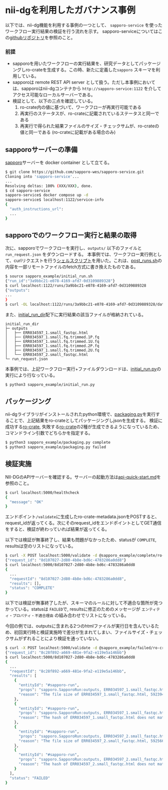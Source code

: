 # nii-dgを利用したガバナンス事例
以下では、nii-dg機能を利用する事例の一つとして、 `sapporo-service` を使ったワークフロー実行結果の検証を行う流れを示す。 sapporo-serviceについてはこの[githubリポジトリ](https://github.com/sapporo-wes/sapporo-service)を参照のこと。

### 前提
- sapporoを用いたワークフローの実行結果を、研究データとしてパッケージングしro-crateを生成する。この時、新たに定義した`sapporo` スキーマを利用している。
- sapporoは remote REST API server として扱う。ただし本事例においては、sapporoはnii-dgコンテナから `http://sapporo-service:1122` を介してアクセス可能なローカルサーバーである。
- 検証として、以下の三点を確認している。
  1. ro-crate内の値に基づいて、ワークフローが再実行可能である
  2. 再実行のステータスが、ro-crateに記載されているステータスと同一である
  3. 再実行で得られた結果ファイルのサイズ・チェックサムが、ro-crateの値と同一である (ro-crateに記載がある場合のみ)


## sapporoサーバーの準備
[sapporo](https://github.com/sapporo-wes/sapporo-service)サーバーを docker container として立てる。
```bash
$ git clone https://github.com/sapporo-wes/sapporo-service.git
Cloning into 'sapporo-service'...
...
Resolving deltas: 100% (XXX/XXX), done.
$ cd sapporo-service
sapporo-service$ docker compose up -d
sapporo-service$ localhost:1122/service-info
{
  "auth_instructions_url":
  ...
}
```

## sapporoでのワークフロー実行と結果の取得
次に、sapporoでワークフローを実行し、`outputs/` 以下のファイルと `run_request.json` をダウンロードする。 本事例では、ワークフロー実行例として、curlリクエストを行う[シェルスクリプト](./initial_run.sh)を用いた。これは、[post_runs.sh](https://github.com/sapporo-wes/sapporo-service/blob/main/tests/curl_example/post_runs/cwltool/attach_all_files/post_runs.sh)の内容を一部リモートファイルのfetch方式に書き換えたものである。
```bash
$ source sapporo_example/initial_run.sh
{"run_id":"3a9bbc21-e078-4169-afd7-0d3109889328"}
$ curl localhost:1122/runs/3a9bbc21-e078-4169-afd7-0d3109889328
{"outputs":
...
}
$ curl -OL localhost:1122/runs/3a9bbc21-e078-4169-afd7-0d3109889328/data/run_request.json
```

また、[initial_run_dir](./initial_run)配下に実行結果の該当ファイルが格納されている。

```
initial_run_dir
├─ outputs
│   ├── ERR034597_1.small_fastqc.html
│   ├── ERR034597_1.small.fq.trimmed.1P.fq
│   ├── ERR034597_1.small.fq.trimmed.1U.fq
│   ├── ERR034597_1.small.fq.trimmed.2P.fq
│   ├── ERR034597_1.small.fq.trimmed.2U.fq
│   └── ERR034597_2.small_fastqc.html
└─ run_request.json
```

本事例では、上記ワークフロー実行+ファイルダウンロードは、[initial_run.py](./initial_run.py)の実行により行なっている。
```bash
$ python3 sapporo_example/initial_run.py
```

## パッケージング
nii-dgライブラリがインストールされたpython環境で、[packaging.py](./packaging.py)を実行することで、上記結果をro-crateとしてパッケージングしjsonを生成する。
検証に成功する[ro-crate](./complete/ro-crate-metadata.json), 失敗する[ro-crate](./failed/ro-crate-metadata.json)の2種が生成できるようになっているため、コマンドライン引数でどちらかを指定する。
```bash
$ python3 sapporo_example/packaging.py complete
$ python3 sapporo_example/packaging.py failed
```


## 検証実施
NII-DGのAPIサーバーを確認する。サーバーの起動方法は[api-quick-start.md](../api-quick-start.md)を参照のこと。
```bash
$ curl localhost:5000/healthcheck
{
  "message": "OK"
}
```

エンドポイント`/validate`に生成したro-crate-metadata.jsonをPOSTすると、request_idが返ってくる。次にそのrequest_idをエンドポイントとしてGET通信をすると、検証が終わっていれば結果が返ってくる。

以下では検証が無事終了し、結果も問題がなかったため、statusが `COMPLETE`, resultsは空のリストになっている。
```bash
$ curl -X POST localhost:5000/validate -d @sapporo_example/complete/ro-crate-metadata.json -H "Content-Type: application/json"
{"request_id": "8d107027-2d80-4b8e-bd6c-4783286a0dd8"}
$ curl localhost:5000/8d107027-2d80-4b8e-bd6c-4783286a0dd8
{
  ...
  "requestId": "8d107027-2d80-4b8e-bd6c-4783286a0dd8",
  "results": [],
  "status": "COMPLETE"
}
```

以下では検証が無事終了したが、スキーマのルールに対して不適合な箇所が見つかっている。statusは `FAILED`で, resultsに修正のためのメッセージが `エンティティ・プロパティ・不適合理由` の組み合わせでリストになっている。

今回の例では、outputsに含まれる2つのhtmlファイルが実行日を含んでいるため、初回実行時と検証実施時で差分が生まれてしまい、ファイルサイズ・チェックサムがずれることにより検証を通っていない。
```bash
$ curl -X POST localhost:5000/validate -d @sapporo_example/failed/ro-crate-metadata.json -H "Content-Type: application/json"
{"request_id": "8c28f892-a669-481e-9fa2-e119e5a146bb"}
$ curl localhost:5000/8d107027-2d80-4b8e-bd6c-4783286a0dd8
{
  ...
  "requestId": "8c28f892-a669-481e-9fa2-e119e5a146bb",
  "results": [
    {
      "entityId": "#sapporo-run",
      "props": "sapporo.SapporoRun:outputs, ERR034597_1.small_fastqc.html:contentSize",
      "reason": "The file size of ERR034597_1.small_fastqc.html, 592394B, does not match the `contentSize` value 592393B in <sapporo.File outputs/ERR034597_1.small_fastqc.html>."
    },
    {
      "entityId": "#sapporo-run",
      "props": "sapporo.SapporoRun:outputs, ERR034597_1.small_fastqc.html:sha256",
      "reason": "The hash of ERR034597_1.small_fastqc.html does not match the `sha256` value e8b481c75d81f97080d8d61b9a21558c91e94488cc89dd20d09de4f7171df32d in <sapporo.File outputs/ERR034597_1.small_fastqc.html>"
    },
    {
      "entityId": "#sapporo-run",
      "props": "sapporo.SapporoRun:outputs, ERR034597_2.small_fastqc.html:contentSize",
      "reason": "The file size of ERR034597_2.small_fastqc.html, 592566B, does not match the `contentSize` value 592565B in <sapporo.File outputs/ERR034597_2.small_fastqc.html>."
    },
    {
      "entityId": "#sapporo-run",
      "props": "sapporo.SapporoRun:outputs, ERR034597_2.small_fastqc.html:sha256",
      "reason": "The hash of ERR034597_2.small_fastqc.html does not match the `sha256` value 0f977665918cfebd9be552bb670c7c78cb70df83f1eb6af3303381062f9ff8d4 in <sapporo.File outputs/ERR034597_2.small_fastqc.html>"
    }
  ],
  "status": "FAILED"
}
```
